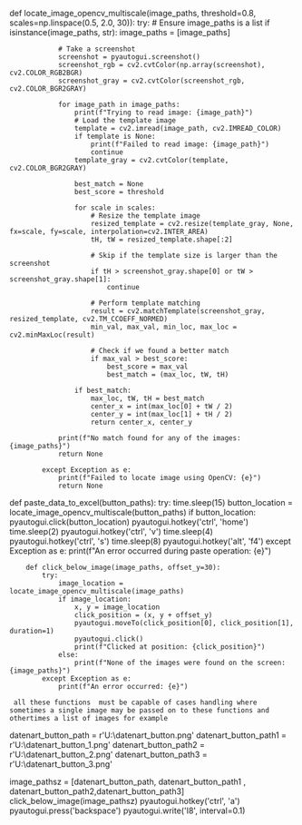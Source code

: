 def locate_image_opencv_multiscale(image_paths, threshold=0.8, scales=np.linspace(0.5, 2.0, 30)):
            try:
                # Ensure image_paths is a list
                if isinstance(image_paths, str):
                    image_paths = [image_paths]

                # Take a screenshot
                screenshot = pyautogui.screenshot()
                screenshot_rgb = cv2.cvtColor(np.array(screenshot), cv2.COLOR_RGB2BGR)
                screenshot_gray = cv2.cvtColor(screenshot_rgb, cv2.COLOR_BGR2GRAY)

                for image_path in image_paths:
                    print(f"Trying to read image: {image_path}")
                    # Load the template image
                    template = cv2.imread(image_path, cv2.IMREAD_COLOR)
                    if template is None:
                        print(f"Failed to read image: {image_path}")
                        continue
                    template_gray = cv2.cvtColor(template, cv2.COLOR_BGR2GRAY)

                    best_match = None
                    best_score = threshold

                    for scale in scales:
                        # Resize the template image
                        resized_template = cv2.resize(template_gray, None, fx=scale, fy=scale, interpolation=cv2.INTER_AREA)
                        tH, tW = resized_template.shape[:2]

                        # Skip if the template size is larger than the screenshot
                        if tH > screenshot_gray.shape[0] or tW > screenshot_gray.shape[1]:
                            continue

                        # Perform template matching
                        result = cv2.matchTemplate(screenshot_gray, resized_template, cv2.TM_CCOEFF_NORMED)
                        min_val, max_val, min_loc, max_loc = cv2.minMaxLoc(result)

                        # Check if we found a better match
                        if max_val > best_score:
                            best_score = max_val
                            best_match = (max_loc, tW, tH)

                    if best_match:
                        max_loc, tW, tH = best_match
                        center_x = int(max_loc[0] + tW / 2)
                        center_y = int(max_loc[1] + tH / 2)
                        return center_x, center_y

                print(f"No match found for any of the images: {image_paths}")
                return None

            except Exception as e:
                print(f"Failed to locate image using OpenCV: {e}")
                return None
def paste_data_to_excel(button_paths):
            try:
                time.sleep(15)
                button_location = locate_image_opencv_multiscale(button_paths)
                if button_location:
                    pyautogui.click(button_location)
                pyautogui.hotkey('ctrl', 'home')
                time.sleep(2)
                pyautogui.hotkey('ctrl', 'v')
                time.sleep(4)
                pyautogui.hotkey('ctrl', 's')
                time.sleep(8)
                pyautogui.hotkey('alt', 'f4')
            except Exception as e:
                print(f"An error occurred during paste operation: {e}")

        def click_below_image(image_paths, offset_y=30):
            try:
                image_location = locate_image_opencv_multiscale(image_paths)
                if image_location:
                    x, y = image_location
                    click_position = (x, y + offset_y)
                    pyautogui.moveTo(click_position[0], click_position[1], duration=1)
                    pyautogui.click()
                    print(f"Clicked at position: {click_position}")
                else:
                    print(f"None of the images were found on the screen: {image_paths}")
            except Exception as e:
                print(f"An error occurred: {e}")

     all these functions  must be capable of cases handling where sometimes a single image may be passed on to these functions and othertimes a list of images for example 


 datenart_button_path =   r'U:\datenart_button.png'
        datenart_button_path1 =   r'U:\datenart_button_1.png'
        datenart_button_path2 =   r'U:\datenart_button_2.png'
        datenart_button_path3 =   r'U:\datenart_button_3.png'
        









image_pathsz = [datenart_button_path,  datenart_button_path1 , datenart_button_path2,datenart_button_path3]
                click_below_image(image_pathsz)
                pyautogui.hotkey('ctrl', 'a')
                pyautogui.press('backspace')
                pyautogui.write('I8', interval=0.1)

                


                
